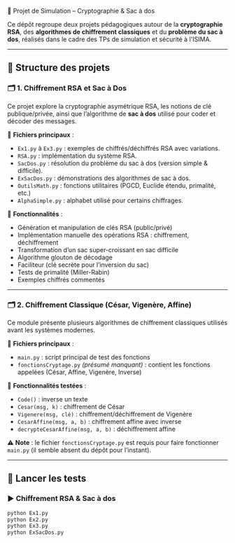 🔐 Projet de Simulation – Cryptographie & Sac à dos

Ce dépôt regroupe deux projets pédagogiques autour de la **cryptographie RSA**, des **algorithmes de chiffrement classiques** et du **problème du sac à dos**, réalisés dans le cadre des TPs de simulation et sécurité à l'ISIMA.

---

## 📁 Structure des projets

### 🗂️ 1. Chiffrement RSA et Sac à Dos

Ce projet explore la cryptographie asymétrique RSA, les notions de clé publique/privée, ainsi que l’algorithme de **sac à dos** utilisé pour coder et décoder des messages.

📌 **Fichiers principaux** :
- `Ex1.py` à `Ex3.py` : exemples de chiffrés/déchiffrés RSA avec variations.
- `RSA.py` : implémentation du système RSA.
- `SacDos.py` : résolution du problème du sac à dos (version simple & difficile).
- `ExSacDos.py` : démonstrations des algorithmes de sac à dos.
- `OutilsMath.py` : fonctions utilitaires (PGCD, Euclide étendu, primalité, etc.)
- `AlphaSimple.py` : alphabet utilisé pour certains chiffrages.

📌 **Fonctionnalités** :
- Génération et manipulation de clés RSA (public/privé)
- Implémentation manuelle des opérations RSA : chiffrement, déchiffrement
- Transformation d’un sac super-croissant en sac difficile
- Algorithme glouton de décodage
- Faciliteur (clé secrète pour l’inversion du sac)
- Tests de primalité (Miller-Rabin)
- Exemples chiffrés commentés

---

### 🗂️ 2. Chiffrement Classique (César, Vigenère, Affine)

Ce module présente plusieurs algorithmes de chiffrement classiques utilisés avant les systèmes modernes.

📌 **Fichiers principaux** :
- `main.py` : script principal de test des fonctions
- `fonctionsCryptage.py` *(présumé manquant)* : contient les fonctions appelées (César, Affine, Vigenère, Inverse)

📌 **Fonctionnalités testées** :
- `Code()` : inverse un texte
- `Cesar(msg, k)` : chiffrement de César
- `Vigenere(msg, clé)` : chiffrement/déchiffrement de Vigenère
- `CesarAffine(msg, a, b)` : chiffrement affine avec inverse
- `decrypteCesarAffine(msg, a, b)` : déchiffrement affine

⚠️ **Note** : le fichier `fonctionsCryptage.py` est requis pour faire fonctionner `main.py` (il semble absent du dépôt pour l’instant).

---

## 🚀 Lancer les tests

### ▶️ Chiffrement RSA & Sac à dos

```bash
python Ex1.py
python Ex2.py
python Ex3.py
python ExSacDos.py
